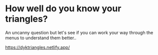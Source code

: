 <h1>How well do you know your triangles? </h1>

An uncanny question but let's see if you can work your way through the menus to understand them better..

https://dyktriangles.netlify.app/